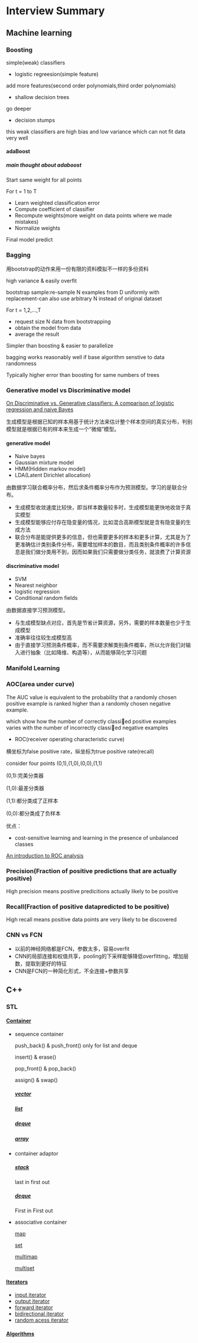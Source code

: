 # Interview Summary
## Machine learning
### Boosting
simple(weak) classifiers 

* logistic regreesion(simple feature)

add more features(second order polynomials,third order polynomials)
* shallow decision trees

go deeper 
* decision stumps

this weak classifiers are high bias and low variance which can not fit data very well

#### adaBoost
##### main thought about adaboost

Start same weight for all points

For t = 1 to T

* Learn weighted classification error
* Compute coefficient of classifier
* Recompute weights(more weight on data points where we made mistakes) 
* Normalize weights

Final model predict
### Bagging 
用bootstrap的动作来用一份有限的资料模拟不一样的多份资料

high variance & easily overfit

bootstrap sample:re-sample N examples from D uniformly with replacement-can also use arbitrary N instead of original dataset

For t = 1,2,...,T

* request size N data from bootstrapping
* obtain the model from data
* average the result


Simpler than boosting & easier to parallelize

bagging works reasonably well if base algorithm senstive to data randomness

Typically higher error than boosting for same numbers of trees
### Generative model vs Discriminative model
[On Discriminative vs. Generative classifiers: A comparison of logistic regression and naive Bayes](https://ai.stanford.edu/~ang/papers/nips01-discriminativegenerative.pdf)

生成模型是根据已知的样本用基于统计方法来估计整个样本空间的真实分布，判别模型就是根据已有的样本来生成一个“微缩”模型。
#### generative model
* Naive bayes
* Gaussian mixture model
* HMM(Hidden markov model)
* LDA(Latent Dirichlet allocation)

由数据学习联合概率分布，然后求条件概率分布作为预测模型。学习的是联合分布。
* 生成模型收敛速度比较快，即当样本数量较多时，生成模型能更快地收敛于真实模型
* 生成模型能够应付存在隐变量的情况，比如混合高斯模型就是含有隐变量的生成方法
* 联合分布是能提供更多的信息，但也需要更多的样本和更多计算，尤其是为了更准确估计类别条件分布，需要增加样本的数目，而且类别条件概率的许多信息是我们做分类用不到，因而如果我们只需要做分类任务，就浪费了计算资源

#### discriminative model
* SVM
* Nearest neighbor
* logistic regression
* Conditional random fields

由数据直接学习预测模型。
* 与生成模型缺点对应，首先是节省计算资源，另外，需要的样本数量也少于生成模型
* 准确率往往较生成模型高
* 由于直接学习预测条件概率，而不需要求解类别条件概率，所以允许我们对输入进行抽象（比如降维、构造等），从而能够简化学习问题
### Manifold Learning


### AOC(area under curve)
The AUC value is equivalent to the probability that a randomly chosen positive example is ranked higher than a randomly chosen negative example.

which show how the number of correctly
classied positive examples varies with the number
of incorrectly classied negative examples
* ROC(receiver operating characteristic curve)

横坐标为false positive rate，纵坐标为true positive rate(recall)

consider four points (0,1),(1,0),(0,0),(1,1)

(0,1):完美分类器

(1,0):最差分类器

(1,1):都分类成了正样本

(0,0):都分类成了负样本

优点：
* cost-sensitive learning and learning in the presence of
unbalanced classes

[An introduction to ROC analysis](http://people.inf.elte.hu/kiss/12dwhdm/roc.pdf)
### Precision(Fraction of positive predictions that are actually positive)
High precision means positive predicitions actually likely to be positive
### Recall(Fraction of positive datapredicted to be positive)
High recall means positive data points are very likely to be discovered
### CNN vs FCN
* 以前的神经网络都是FCN，参数太多，容易overfit
* CNN的局部连接和权值共享，pooling的下采样能够降低overfitting，增加层数，提取到更好的特征
* CNN是FCN的一种简化形式，不全连接+参数共享
## C++
### STL
#### [Container](http://www.cplusplus.com/reference/stl/)
* sequence container

    push_back() & push_front() only for list and deque

    insert() & erase()

    pop_front() & pop_back()

    assign() & swap()

    ##### [vector](http://www.cplusplus.com/reference/vector/vector/)
    ##### [list](http://www.cplusplus.com/reference/list/list/)
    ##### [deque](http://www.cplusplus.com/reference/deque/deque/)
    ##### [array](http://www.cplusplus.com/reference/array/array/)
* container adaptor
    ##### [stack](http://www.cplusplus.com/reference/stack/stack/)
    last in first out
    ##### [deque](http://www.cplusplus.com/reference/deque/deque/)
    First in First out
* associative container

    [map](http://www.cplusplus.com/reference/map/map/)

    [set](http://www.cplusplus.com/reference/set/set/)

    [multimap](http://www.cplusplus.com/reference/map/multimap/)

    [multiset](http://www.cplusplus.com/reference/set/multiset/)

#### [Iterators](http://www.cplusplus.com/reference/iterator/)
* [input iterator](http://www.cplusplus.com/reference/iterator/InputIterator/)
* [output iterator](http://www.cplusplus.com/reference/iterator/OutputIterator/)
* [forward iterator](http://www.cplusplus.com/reference/iterator/ForwardIterator/)
* [bidirectional iterator](http://www.cplusplus.com/reference/iterator/BidirectionalIterator/)
* [random acess iterator](http://www.cplusplus.com/reference/iterator/RandomAccessIterator/)
#### [Algorithms](http://www.cplusplus.com/reference/algorithm/)












 




































































































































































                
